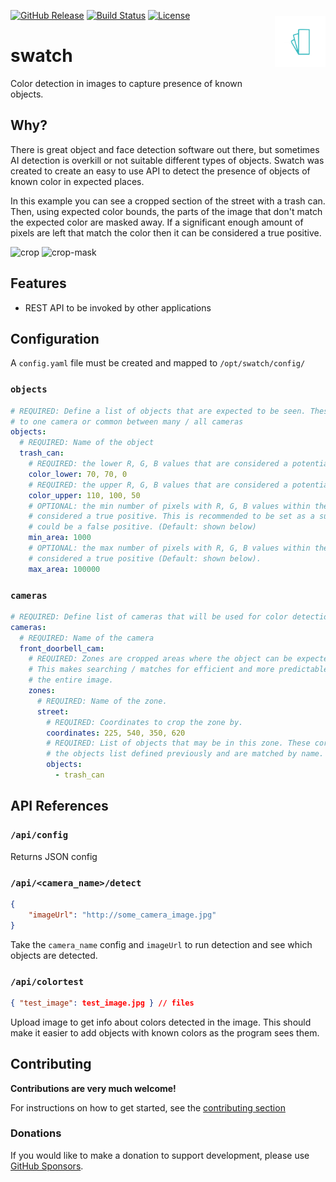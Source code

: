 <!-- markdownlint-disable first-line-heading -->
<!-- markdownlint-disable no-inline-html -->

<img src="https://raw.githubusercontent.com/NickM-27/swatch/master/assets/swatch.png"
     alt="Swatch icon"
     width="16%"
     align="right"
     style="float: right; margin: 10px 0px 20px 20px;" />

[![GitHub Release](https://img.shields.io/github/release/NickM-27/swatch.svg?style=flat-square)](https://github.com/NickM-27/swatch/releases)
[![Build Status](https://img.shields.io/github/workflow/status/NickM-27/swatch/Build?style=flat-square)](https://github.com/NickM-27/swatch/actions/workflows/build.yaml)
[![License](https://img.shields.io/github/license/NickM-27/swatch.svg?style=flat-square)](LICENSE)

# swatch
Color detection in images to capture presence of known objects.

## Why?

There is great object and face detection software out there, but sometimes AI detection is overkill or not suitable different types of objects. Swatch was created to create an easy to use API to detect the presence of objects of known color in expected places.

In this example you can see a cropped section of the street with a trash can. Then, using expected color bounds, the parts of the image that don't match the expected color are masked away. If a significant enough amount of pixels are left that match the color then it can be considered a true positive.

![crop](https://user-images.githubusercontent.com/14866235/160126079-14dd083c-7ca8-4077-882c-3f5eddeaf6a0.jpg)
![crop-mask](https://user-images.githubusercontent.com/14866235/160126093-82cedb91-c04e-44a2-8f0f-154e084f2f8f.jpg)

## Features

- REST API to be invoked by other applications

## Configuration

A `config.yaml` file must be created and mapped to `/opt/swatch/config/`

### `objects`

```yaml
# REQUIRED: Define a list of objects that are expected to be seen. These can be specific
# to one camera or common between many / all cameras
objects:
  # REQUIRED: Name of the object
  trash_can:
    # REQUIRED: the lower R, G, B values that are considered a potential match for the object.
    color_lower: 70, 70, 0
    # REQUIRED: the upper R, G, B values that are considered a potential match for the object.
    color_upper: 110, 100, 50
    # OPTIONAL: the min number of pixels with R, G, B values within the bounds to be
    # considered a true positive. This is recommended to be set as a super small amount
    # could be a false positive. (Default: shown below)
    min_area: 1000
    # OPTIONAL: the max number of pixels with R, G, B values within the bounds to be
    # considered a true positive (Default: shown below).
    max_area: 100000
```

### `cameras`

```yaml
# REQUIRED: Define list of cameras that will be used for color detection.
cameras:
  # REQUIRED: Name of the camera
  front_doorbell_cam:
    # REQUIRED: Zones are cropped areas where the object can be expected to be. 
    # This makes searching / matches for efficient and more predictable than searching
    # the entire image.
    zones:
      # REQUIRED: Name of the zone.
      street:
        # REQUIRED: Coordinates to crop the zone by. 
        coordinates: 225, 540, 350, 620
        # REQUIRED: List of objects that may be in this zone. These correspond to
        # the objects list defined previously and are matched by name.
        objects:
          - trash_can
```

## API References

### `/api/config`

Returns JSON config

### `/api/<camera_name>/detect`

```json
{
    "imageUrl": "http://some_camera_image.jpg"
}
```

Take the `camera_name` config and `imageUrl` to run detection and see which objects are detected.

### `/api/colortest`

```json
{ "test_image": test_image.jpg } // files
```

Upload image to get info about colors detected in the image.
This should make it easier to add objects with known colors as
the program sees them.

## Contributing

**Contributions are very much welcome!**

For instructions on how to get started, see the [contributing section](CONTRIBUTING.md)

### Donations

If you would like to make a donation to support development, please use [GitHub Sponsors](https://github.com/sponsors/NickM-27).
